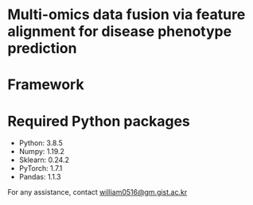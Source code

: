 # Multi-omics data fusion via feature alignment for disease phenotype prediction




# **Framework**




# Required Python packages
- Python: 3.8.5
- Numpy: 1.19.2
- Sklearn: 0.24.2
- PyTorch: 1.7.1
- Pandas: 1.1.3



For any assistance, contact william0516@gm.gist.ac.kr
